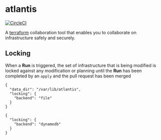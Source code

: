 # atlantis
[![CircleCI](https://circleci.com/gh/hootsuite/atlantis/tree/master.svg?style=svg&circle-token=08bf5b34233b0e168a9dd73e01cafdcf7dc4bf16)](https://circleci.com/gh/hootsuite/atlantis/tree/master)

A [terraform](https://www.terraform.io/) collaboration tool that enables you to collaborate on infrastructure safely and securely.

## Locking
When a **Run** is triggered, the set of infrastructure that is being modified is locked against any modification or planning until the **Run** has been
completed by an `apply` and the pull request has been merged

```
{
  "data_dir": "/var/lib/atlantis",
  "locking": {
    "backend": "file"
  }
}

{
  "locking": {
    "backend": "dynamodb"
  }
}
```
